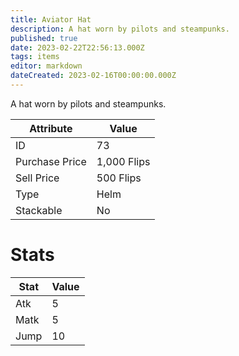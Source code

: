 ```yaml
---
title: Aviator Hat
description: A hat worn by pilots and steampunks.
published: true
date: 2023-02-22T22:56:13.000Z
tags: items
editor: markdown
dateCreated: 2023-02-16T00:00:00.000Z
---
```


A hat worn by pilots and steampunks.

|Attribute|Value|
|-|-|
|ID|73|
|Purchase Price|1,000 Flips|
|Sell Price|500 Flips|
|Type|Helm|
|Stackable|No|

# Stats
|Stat|Value|
|-|-|
|Atk|5|
|Matk|5|
|Jump|10|
